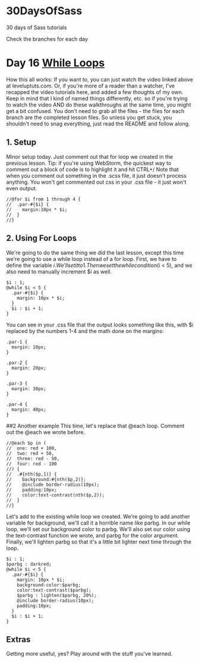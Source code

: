 30DaysOfSass
============

30 days of Sass tutorials

Check the branches for each day

# Day 16 [While Loops](http://leveluptuts.com/tutorials/sass-tutorials/16-while-loops)
How this all works:  If you want to, you can just watch the video linked above at leveluptuts.com. Or, if you're more of a reader than a watcher, I've recapped the video tutorials here, and added a few thoughts of my own. Keep in mind that I kind of named things differently, etc. so if you're trying to watch the video AND do these walkthroughs at the same time, you might get a bit confused. You don't need to grab all the files - the files for each branch are the completed lesson files. So unless you get stuck, you shouldn't need to snag everything, just read the README and follow along.

## 1. Setup
Minor setup today. Just comment out that for loop we created in the previous lesson.
Tip: if you're using WebStorm, the quickest way to comment out a block of code is to highlight it and hit CTRL+/
Note that when you comment out something in the .scss file, it just doesn't process anything.  You won't get commented out css in your .css file - it just won't even output.
```
//@for $i from 1 through 4 {
//  .par-#{$i} {
//    margin:10px * $i;
//  }
//}
```


## 2. Using For Loops
We're going to do the same thing we did the last lesson, except this time we're going to use a while loop instead of a for loop.  First, we have to define the variable $i. We'll set it to 1.  Then we set the while condition ($i < 5), and we also need to manually increment $i as well.

```
$i : 1;
@while $i < 5 {
  .par-#{$i} {
    margin: 10px * $i;
  }
  $i : $i + 1;
}
```

You can see in your .css file that the output looks something like this, with $i replaced by the numbers 1-4 and the math done on the margins:
```
.par-1 {
  margin: 10px;
}

.par-2 {
  margin: 20px;
}

.par-3 {
  margin: 30px;
}

.par-4 {
  margin: 40px;
}
```

##2 Another example
This time, let's replace that @each loop.  Comment out the @each we wrote before.
```
//@each $p in (
//  one: red + 100,
//  two: red + 50,
//  three: red - 50,
//  four: red - 100
//) {
//  .#{nth($p,1)} {
//    background:#{nth($p,2)};
//    @include border-radius(10px);
//    padding:10px;
//    color:text-contrast(nth($p,2));
//  }
//}
```

Let's add to the existing while loop we created. 
We're going to add another variable for background, we'll call it a horrible name like parbg. In our while loop, we'll set our background color to parbg.
We'll also set our color using the text-contrast function we wrote, and parbg for the color argument.
Finally, we'll lighten parbg so that it's a little bit lighter next time through the loop.

```
$i : 1;
$parbg : darkred;
@while $i < 5 {
  .par-#{$i} {
    margin: 10px * $i;
    background-color:$parbg;
    color:text-contrast($parbg);
    $parbg : lighten($parbg, 20%);
    @include border-radius(10px);
    padding:10px;
  }
  $i : $i + 1;
}
```

## Extras
Getting more useful, yes? Play around with the stuff you've learned.